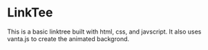 # LinkTee

This is a basic linktree built with html, css, and javscript. It also uses vanta.js to create the animated backgrond.

